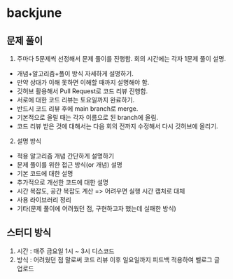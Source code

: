 # backjune
## 문제 풀이
1. 주마다 5문제씩 선정해서 문제 풀이를 진행함. 회의 시간에는 각자 1문제 풀이 설명.
+ 개념+알고리즘+풀이 방식 자세하게 설명하기.
+ 만약 상대가 이해 못하면 이해할 때까지 설명해야 함.
+ 깃허브 활용해서 Pull Request로 코드 리뷰 진행함.
+ 서로에 대한 코드 리뷰는 토요일까지 완료하기.
+ 반드시 코드 리뷰 후에 main branch로 merge.
+ 기본적으로 올릴 때는 각자 이름으로 된 branch에 올림.
+ 코드 리뷰 받은 것에 대해서는 다음 회의 전까지 수정해서 다시 깃허브에 올리기.

2. 설명 방식
+ 적용 알고리즘 개념 간단하게 설명하기
+ 문제 풀이를 위한 접근 방식(or 개념) 설명
+ 기본 코드에 대한 설명
+ 추가적으로 개선한 코드에 대한 설명
+ 시간 복잡도, 공간 복잡도 계산 => 어려우면 실행 시간 캡처로 대체
+ 사용 라이브러리 정리
+ 기타(문제 풀이에 어려웠던 점, 구현하고자 했는데 실패한 방식)

## 스터디 방식

1. 시간 : 매주 금요일 1시 ~ 3시 디스코드
2. 방식 : 어려웠던 점 말로써 코드 리뷰 이후 일요일까지 피드백 적용하여 벨로그 글 업로드
